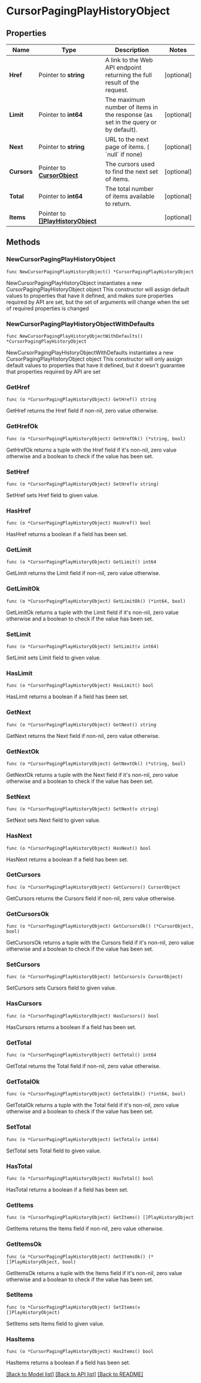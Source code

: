 # CursorPagingPlayHistoryObject

## Properties

Name | Type | Description | Notes
------------ | ------------- | ------------- | -------------
**Href** | Pointer to **string** | A link to the Web API endpoint returning the full result of the request. | [optional] 
**Limit** | Pointer to **int64** | The maximum number of items in the response (as set in the query or by default). | [optional] 
**Next** | Pointer to **string** | URL to the next page of items. ( &#x60;null&#x60; if none) | [optional] 
**Cursors** | Pointer to [**CursorObject**](CursorObject.md) | The cursors used to find the next set of items. | [optional] 
**Total** | Pointer to **int64** | The total number of items available to return. | [optional] 
**Items** | Pointer to [**[]PlayHistoryObject**](PlayHistoryObject.md) |  | [optional] 

## Methods

### NewCursorPagingPlayHistoryObject

`func NewCursorPagingPlayHistoryObject() *CursorPagingPlayHistoryObject`

NewCursorPagingPlayHistoryObject instantiates a new CursorPagingPlayHistoryObject object
This constructor will assign default values to properties that have it defined,
and makes sure properties required by API are set, but the set of arguments
will change when the set of required properties is changed

### NewCursorPagingPlayHistoryObjectWithDefaults

`func NewCursorPagingPlayHistoryObjectWithDefaults() *CursorPagingPlayHistoryObject`

NewCursorPagingPlayHistoryObjectWithDefaults instantiates a new CursorPagingPlayHistoryObject object
This constructor will only assign default values to properties that have it defined,
but it doesn't guarantee that properties required by API are set

### GetHref

`func (o *CursorPagingPlayHistoryObject) GetHref() string`

GetHref returns the Href field if non-nil, zero value otherwise.

### GetHrefOk

`func (o *CursorPagingPlayHistoryObject) GetHrefOk() (*string, bool)`

GetHrefOk returns a tuple with the Href field if it's non-nil, zero value otherwise
and a boolean to check if the value has been set.

### SetHref

`func (o *CursorPagingPlayHistoryObject) SetHref(v string)`

SetHref sets Href field to given value.

### HasHref

`func (o *CursorPagingPlayHistoryObject) HasHref() bool`

HasHref returns a boolean if a field has been set.

### GetLimit

`func (o *CursorPagingPlayHistoryObject) GetLimit() int64`

GetLimit returns the Limit field if non-nil, zero value otherwise.

### GetLimitOk

`func (o *CursorPagingPlayHistoryObject) GetLimitOk() (*int64, bool)`

GetLimitOk returns a tuple with the Limit field if it's non-nil, zero value otherwise
and a boolean to check if the value has been set.

### SetLimit

`func (o *CursorPagingPlayHistoryObject) SetLimit(v int64)`

SetLimit sets Limit field to given value.

### HasLimit

`func (o *CursorPagingPlayHistoryObject) HasLimit() bool`

HasLimit returns a boolean if a field has been set.

### GetNext

`func (o *CursorPagingPlayHistoryObject) GetNext() string`

GetNext returns the Next field if non-nil, zero value otherwise.

### GetNextOk

`func (o *CursorPagingPlayHistoryObject) GetNextOk() (*string, bool)`

GetNextOk returns a tuple with the Next field if it's non-nil, zero value otherwise
and a boolean to check if the value has been set.

### SetNext

`func (o *CursorPagingPlayHistoryObject) SetNext(v string)`

SetNext sets Next field to given value.

### HasNext

`func (o *CursorPagingPlayHistoryObject) HasNext() bool`

HasNext returns a boolean if a field has been set.

### GetCursors

`func (o *CursorPagingPlayHistoryObject) GetCursors() CursorObject`

GetCursors returns the Cursors field if non-nil, zero value otherwise.

### GetCursorsOk

`func (o *CursorPagingPlayHistoryObject) GetCursorsOk() (*CursorObject, bool)`

GetCursorsOk returns a tuple with the Cursors field if it's non-nil, zero value otherwise
and a boolean to check if the value has been set.

### SetCursors

`func (o *CursorPagingPlayHistoryObject) SetCursors(v CursorObject)`

SetCursors sets Cursors field to given value.

### HasCursors

`func (o *CursorPagingPlayHistoryObject) HasCursors() bool`

HasCursors returns a boolean if a field has been set.

### GetTotal

`func (o *CursorPagingPlayHistoryObject) GetTotal() int64`

GetTotal returns the Total field if non-nil, zero value otherwise.

### GetTotalOk

`func (o *CursorPagingPlayHistoryObject) GetTotalOk() (*int64, bool)`

GetTotalOk returns a tuple with the Total field if it's non-nil, zero value otherwise
and a boolean to check if the value has been set.

### SetTotal

`func (o *CursorPagingPlayHistoryObject) SetTotal(v int64)`

SetTotal sets Total field to given value.

### HasTotal

`func (o *CursorPagingPlayHistoryObject) HasTotal() bool`

HasTotal returns a boolean if a field has been set.

### GetItems

`func (o *CursorPagingPlayHistoryObject) GetItems() []PlayHistoryObject`

GetItems returns the Items field if non-nil, zero value otherwise.

### GetItemsOk

`func (o *CursorPagingPlayHistoryObject) GetItemsOk() (*[]PlayHistoryObject, bool)`

GetItemsOk returns a tuple with the Items field if it's non-nil, zero value otherwise
and a boolean to check if the value has been set.

### SetItems

`func (o *CursorPagingPlayHistoryObject) SetItems(v []PlayHistoryObject)`

SetItems sets Items field to given value.

### HasItems

`func (o *CursorPagingPlayHistoryObject) HasItems() bool`

HasItems returns a boolean if a field has been set.


[[Back to Model list]](../README.md#documentation-for-models) [[Back to API list]](../README.md#documentation-for-api-endpoints) [[Back to README]](../README.md)


